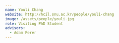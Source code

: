 ```yaml
---
name: Youli Chang
website: http://hcil.snu.ac.kr/people/youli-chang
image: /assets/people/youli.jpg
role: Visiting PhD Student
advisors:
  - Adam Perer
---
```

